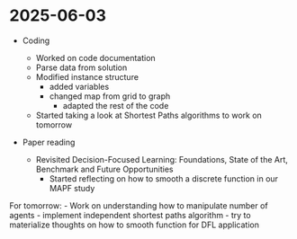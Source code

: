 # 2025-06-03

- Coding
    - Worked on code documentation
    - Parse data from solution
    - Modified instance structure
        - added variables
        - changed map from grid to graph
            - adapted the rest of the code
    - Started taking a look at Shortest Paths algorithms to work on tomorrow

- Paper reading
    - Revisited Decision-Focused Learning: Foundations, State of the Art,  Benchmark and Future Opportunities
        - Started reflecting on how to smooth a discrete function in our MAPF study

For tomorrow:
    - Work on understanding how to manipulate number of agents
    - implement independent shortest paths algorithm
    - try to materialize thoughts on how to smooth function for DFL application